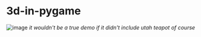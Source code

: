 # 3d-in-pygame

![image](https://github.com/coppermouse/3d-in-pygame/assets/124282214/16c2299b-696c-4dd2-97d6-87ade41adfbe)
*it wouldn't be a true demo if it didn't include utah teapot of course*

